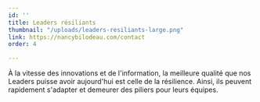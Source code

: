 ```yaml
---
id: ''
title: Leaders résiliants
thumbnail: "/uploads/leaders-resiliants-large.png"
link: https://nancybilodeau.com/contact
order: 4

---
```

À la vitesse des innovations et de l'information, la meilleure qualité que nos Leaders puisse avoir aujourd'hui est celle de la résilience. Ainsi, ils peuvent rapidement s'adapter et demeurer des piliers pour leurs équipes.